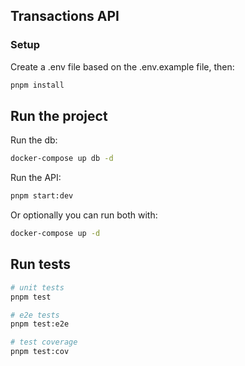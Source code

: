 ## Transactions API

### Setup

Create a .env file based on the .env.example file, then:

```bash
pnpm install
```

## Run the project

Run the db:

```bash
docker-compose up db -d
```

Run the API:

```bash
pnpm start:dev
```

Or optionally you can run both with:

```bash
docker-compose up -d
```

## Run tests

```bash
# unit tests
pnpm test

# e2e tests
pnpm test:e2e

# test coverage
pnpm test:cov
```
